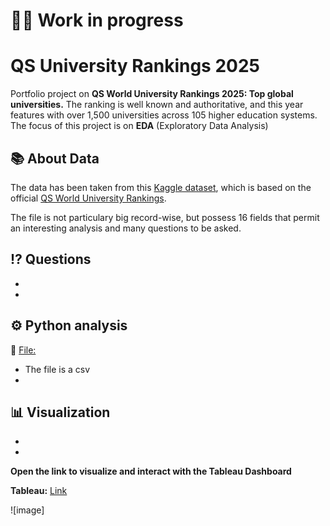 # 👷‍♂️ Work in progress
# QS University Rankings 2025
Portfolio project on **QS World University Rankings 2025: Top global universities.**
The ranking is well known and authoritative, and this year features with over 1,500 universities across 105 higher education systems.
The focus of this project is on **EDA** (Exploratory Data Analysis)


## 📚 About Data

The data has been taken from this [Kaggle dataset](https://www.kaggle.com/datasets/darrylljk/worlds-best-universities-qs-rankings-2025/data), which is based on the official [QS World University Rankings](https://www.topuniversities.com/world-university-rankings).

The file is not particulary big record-wise, but possess 16 fields that permit an interesting analysis and many questions to be asked.

## ⁉️ Questions
-
-

## ⚙️ Python analysis

📍 [File:](https://github.com/Marco10292/QS-University-Rankings-2025/blob/main/qs-world-rankings-2025.csv)
- The file is a csv
- 

## 📊 Visualization

- 
-

**Open the link to visualize and interact with the Tableau Dashboard**

**Tableau:** [Link]()

![image]

